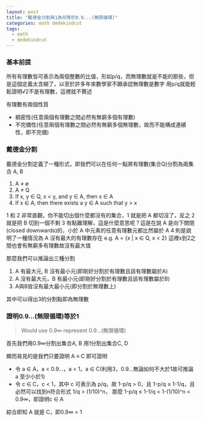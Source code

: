 ```yaml
---
layout: post
title: "戴德金分割與1為何等於0.9...(無限循環)"
categories: math dedekindcut
tags:
  - math
  - dedekindcut
---
```


### 基本前提

所有有理數皆可表示為兩個整數的比值，形如p/q，而無理數就是不能的那些，但是這個定義太含糊了，以至於許多年來數學家不願承認無理數是數字
用p/q就能輕鬆證明√2不是有理數，這裡就不贅述

有理數有兩個性質
- 稠密性(任意兩個有理數之間必然有無窮多個有理數)
- 不完備性(任意兩個有理數之間必然有無窮多個無理數，故而不能構成連續性，即不完備)

### 戴德金分割

戴德金分割定義了一種形式，即我們可以在任何一點將有理數(集合Q)分割為兩集合 A, B
1. A ≠ ø
2. A ≠ Q
3. If x, y ∈ Q, x < y, and y ∈ A, then x ∈ A
4. If x ∈ A, then there exists a y ∈ A such that y > x

1 和 2 非常直觀，你不能切出個什麼都沒有的集合，1 就是把 A 都切沒了，反之 2 就是把 B 切到一個不剩
3 有點難理解，這是什麼意思呢？這是在說 A 是向下關閉(closed downwards)的，小於 A 中元素的任意有理數元都比然屬於 A
4 則是說明了一種情況為 A 沒有最大的有理數存在 e.g. A = {x | x ∈ Q, x < 2} 這裡x到2之間也會有無窮多有理數故沒有最大值

那麼我們可以推論出三種分割
1. A 有最大元, B 沒有最小元(即剛好分割於有理數且該有理數屬於A)
2. A 沒有最大元，B 有最小元(即剛好分割於有理數且該有理數屬於B)
3. A與B皆沒有最大最小元(即分割於無理數上)

其中可以得出3的分割點即為無理數

### 證明0.9...(無限循環)等於1

> Would use 0.9∞ represent 0.9...(無限循環)

首先我們用0.9∞分割出集合A, B
用1分割出集合C, D

顯而易見的是我們只要證明 A ≡ C 即可證明

- 令 a ∈ A，a < 0.9...，a < 1，a ∈ C(利用3，0.9...無論如何不大於1故可推論 a 至少小於1)
- 令 c ∈ C，c < 1，其中 c 可表示為 p/q，故 1-p/q > 0，且 1-p/q ≤ 1-1/q，且必然可以找到n符合形式 1/q > (1/10)^n，
    那麼 1-p/q ≤ 1-1/q < 1-(1/10)^n < 0.9∞，即證明c ∈ A

綜合即知 A 就是 C，即0.9∞ = 1
